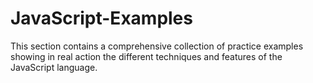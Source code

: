 # JavaScript-Examples
This section contains a comprehensive collection of practice examples showing in real action the different techniques and features of the JavaScript language.
